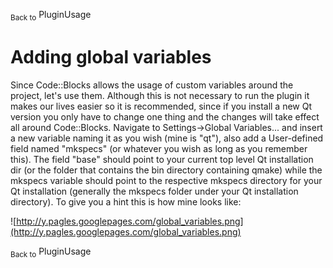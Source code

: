 <sub>Back to</sub> PluginUsage

# Adding global variables #

Since Code::Blocks allows the usage of custom variables around the project, let's use them. Although this is not necessary to run the plugin it makes our lives easier so it is recommended, since if you install a new Qt version you only have to change one thing and the changes will take effect all around Code::Blocks. Navigate to Settings->Global Variables... and insert a new variable naming it as you wish (mine is "qt"), also add a User-defined field named "mkspecs" (or whatever you wish as long as you remember this). The field "base" should point to your current top level Qt installation dir (or the folder that contains the bin directory containing qmake) while the mkspecs variable should point to the respective mkspecs directory for your Qt installation (generally the mkspecs folder under your Qt installation directory). To give you a hint this is how mine looks like:

![http://y.pagles.googlepages.com/global_variables.png](http://y.pagles.googlepages.com/global_variables.png)

<sub>Back to</sub> PluginUsage